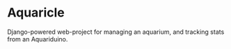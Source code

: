 Aquaricle
=========

Django-powered web-project for managing an aquarium, and tracking stats from an Aquariduino.
